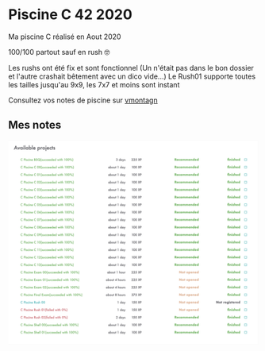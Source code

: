 # Piscine C 42 2020

Ma piscine C réalisé en Aout 2020

100/100 partout sauf en rush 🤓

Les rushs ont été fix et sont fonctionnel
(Un n'était pas dans le bon dossier et l'autre crashait bêtement avec un dico vide...)
Le Rush01 supporte toutes les tailles jusqu'au 9x9, les 7x7 et moins sont instant

Consultez vos notes de piscine sur [vmontagn](https://beta-42.vmontagn.fr)

## Mes notes
![Image](https://github.com/ttranche/Piscine-C-42-2020/blob/master/notes.png?raw=true)
